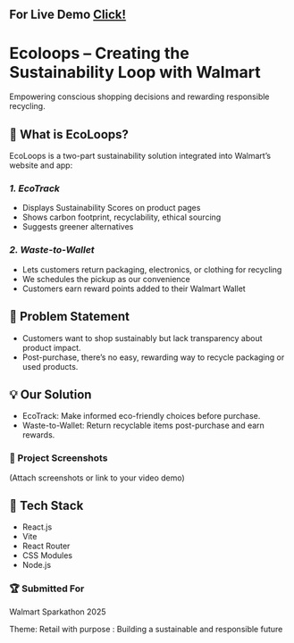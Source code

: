 
## For Live Demo [Click!](https://youtu.be/lqX-QvA5Gdk?si=bukqlrSM0l_j4Tv6)



# Ecoloops – Creating the Sustainability Loop with Walmart
Empowering conscious shopping decisions and rewarding responsible recycling.

## 🌿 What is EcoLoops?
EcoLoops is a two-part sustainability solution integrated into Walmart’s website and app:


### *1️. EcoTrack*

* Displays Sustainability Scores on product pages
* Shows carbon footprint, recyclability, ethical sourcing
* Suggests greener alternatives


### *2️. Waste-to-Wallet*

* Lets customers return packaging, electronics, or clothing for recycling
* We schedules the pickup as our convenience
* Customers earn reward points added to their Walmart Wallet


## 🎯 Problem Statement

- Customers want to shop sustainably but lack transparency about product impact.
- Post-purchase, there’s no easy, rewarding way to recycle packaging or used products.


## 💡 Our Solution

* EcoTrack: Make informed eco-friendly choices before purchase.
* Waste-to-Wallet: Return recyclable items post-purchase and earn rewards.

### 📸 Project Screenshots
(Attach screenshots or link to your video demo)


## 🚀 Tech Stack

- React.js
- Vite
- React Router
- CSS Modules
- Node.js


### 🏆 Submitted For

Walmart Sparkathon 2025

Theme: Retail with purpose : Building a sustainable and responsible future
